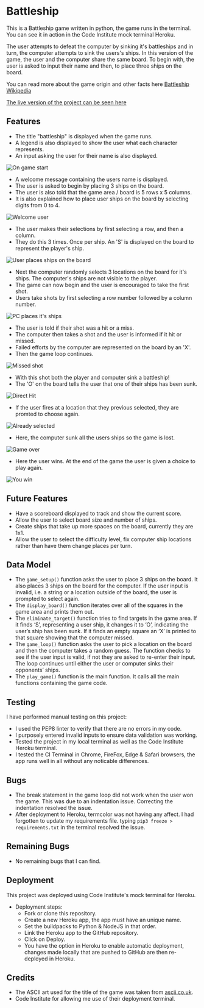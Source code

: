 
# Battleship

This is a Battleship game written in python, the game runs in the terminal. You can see it in action in the Code Institute mock terminal Heroku.

The user attempts to defeat the computer by sinking it's battleships and in turn, the computer attempts to sink the users's ships. In this version of the game, the user and the computer share the same board. To begin with, the user is asked to input their name and then, to place three ships on the board.

You can read more about the game origin and other facts here [Battleship Wikipedia](https://en.wikipedia.org/wiki/Battleship_(game))

[The live version of the project can be seen here](https://ci-battleship-pp3.herokuapp.com/)


## Features

- The title "battleship" is displayed when the game runs. 
- A legend is also displayed to show the user what each character represents. 
- An input asking the user for their name is also displayed.

![On game start](documentation/on_game_start.png)

- A welcome message containing the users name is displayed.
- The user is asked to begin by placing 3 ships on the board.
- The user is also told that the game area / board is 5 rows x 5 columns.
- It is also explained how to place user ships on the board by selecting digits from 0 to 4.

![Welcome user](documentation/welcome_user.png)

- The user makes their selections by first selecting a row, and then a column.
- They do this 3 times. Once per ship. An 'S' is displayed on the board to represent the player's ship.

![User places ships on the board](documentation/placing_ships.png)

- Next the computer randomly selects 3 locations on the board for it's ships. The computer's ships are not visible to the player.
- The game can now begin and the user is encouraged to take the first shot.
- Users take shots by first selecting a row number followed by a column number.

![PC places it's ships](documentation/pc_selects_locations.png)

- The user is told if their shot was a hit or a miss.
- The computer then takes a shot and the user is informed if it hit or missed.
- Failed efforts by the computer are represented on the board by an 'X'.
- Then the game loop continues.

![Missed shot](documentation/missed_shot.png)

- With this shot both the player and computer sink a battleship!
- The 'O' on the board tells the user that one of their ships has been sunk.

![Direct Hit](documentation/direct_hit.png)

- If the user fires at a location that they previous selected, they are promted to choose again.

![Already selected](documentation/already_selected.png)

- Here, the computer sunk all the users ships so the game is lost.

![Game over](documentation/game_over.png)

- Here the user wins. At the end of the game the user is given a choice to play again.

![You win](documentation/you_win.png)

## Future Features

- Have a scoreboard displayed to track and show the current score.
- Allow the user to select board size and number of ships.
- Create ships that take up more spaces on the board, currently they are 1x1.
- Allow the user to select the difficulty level, fix computer ship locations rather than have them change places per turn.

## Data Model

- The `game_setup()` function asks the user to place 3 ships on the board. It also places 3 ships on the board for the computer. If the user input is invalid, i.e. a string or a location outside of the board, the user is prompted to select again.
- The `display_board()` function iterates over all of the squares in the game area and prints them out.
- The `eliminate_target()` function tries to find targets in the game area. If it finds ‘S’, representing a user ship, it changes it to ‘O’, indicating the user’s ship has been sunk. If it finds an empty square an ‘X’ is printed to that square showing that the computer missed.
- The `game_loop()` function asks the user to pick a location on the board and then the computer takes a random guess. The function checks to see if the user input is valid, if not they are asked to re-enter their input. The loop continues until either the user or computer sinks their opponents’ ships.
- The `play_game()` function is the main function. It calls all the main functions containing the game code.

## Testing

I have performed manual testing on this project:

- I used the PEP8 linter to verify that there are no errors in my code.
- I purposely entered invalid inputs to ensure data validation was working.
- Tested the project in my local terminal as well as the Code Institute Heroku terminal.
- I tested the CI Terminal in Chrome, FireFox, Edge & Safari browsers, the app runs well in all without any noticable differences.

## Bugs

- The break statement in the game loop did not work when the user won the game. This was due to an indentation issue. Correcting the indentation resolved the issue.
- After deployment to Heroku, termcolor was not having any affect. I had forgotten to update my requirements file. typing `pip3 freeze > requirements.txt` in the terminal resolved the issue.

## Remaining Bugs

- No remaining bugs that I can find.

## Deployment

This project was deployed using Code Institute's mock terminal for Heroku.

- Deployment steps:
   - Fork or clone this repository.
   - Create a new Heroku app, the app must have an unique name.
   - Set the buildpacks to Python & NodeJS in that order.
   - Link the Heroku app to the GitHub repository.
   - Click on Deploy.
   - You have the option in Heroku to enable automatic deployment, changes made locally that are pushed to GitHub are then re-deployed in Heroku.

## Credits

- The ASCII art used for the title of the game was taken from [ascii.co.uk](https://ascii.co.uk/art/battleship).
- Code Institute for allowing me use of their deployment terminal.
